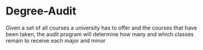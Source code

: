 # Degree-Audit
Given a set of all courses a university has to offer and the courses that have been taken, the audit program will determine how many and which classes remain to receive each major and minor
